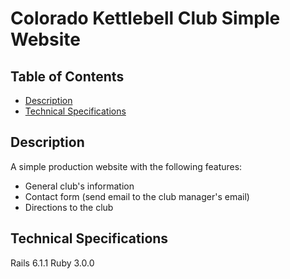 # Colorado Kettlebell Club Simple Website

## Table of Contents

- [Description](#description)
- [Technical Specifications](#technical-specification)


## Description

A simple production website with the following features:

* General club's information
* Contact form (send email to the club manager's email)
* Directions to the club

## Technical Specifications

Rails 6.1.1
Ruby 3.0.0




















